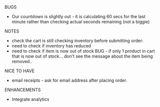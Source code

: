 BUGS
- Our countdown is slightly out - it is calculating 60 secs for the last minute rather than checking actual seconds remaining (not a biggie)

NOTES
- check the cart is still checking inventory before submitting order:
 - need to check if inventory has reduced
 - need to check if item is now out of stock
 BUG - if only 1 product in cart that is now out of stock... don't see the message about the item being removed..

NICE TO HAVE
- email receipts - ask for email address after placing order.

ENHANCEMENTS
- Integrate analytics